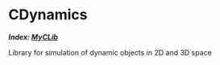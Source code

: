 # CDynamics

___Index: [MyCLib](../README.md)___


Library for simulation of dynamic objects in 2D and 3D space


